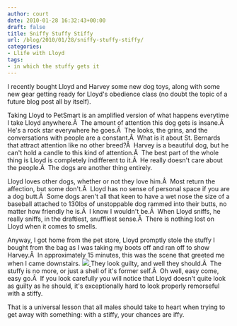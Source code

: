 ```yaml
---
author: court
date: 2010-01-28 16:32:43+00:00
draft: false
title: Sniffy Stuffy Stiffy
url: /blog/2010/01/28/sniffy-stuffy-stiffy/
categories:
- Llife with Lloyd
tags:
- in which the stuffy gets it
---
```


I recently bought Lloyd and Harvey some new dog toys, along with some new gear getting ready for Lloyd's obedience class (no doubt the topic of a future blog post all by itself).

Taking Lloyd to PetSmart is an amplified version of what happens everytime I take Lloyd anywhere.Â  The amount of attention this dog gets is insane.Â  He's a rock star everywhere he goes.Â  The looks, the grins, and the conversations with people are a constant.Â  What is it about St. Bernards that attract attention like no other breed?Â  Harvey is a beautiful dog, but he can't hold a candle to this kind of attention.Â  The best part of the whole thing is Lloyd is completely indifferent to it.Â  He really doesn't care about the people.Â  The dogs are another thing entirely.

Lloyd loves other dogs, whether or not they love him.Â  Most return the affection, but some don't.Â  Lloyd has no sense of personal space if you are a dog butt.Â  Some dogs aren't all that keen to have a wet nose the size of a baseball attached to 130lbs of unstoppable dog rammed into their butts, no matter how friendly he is.Â  I know I wouldn't be.Â  When Lloyd sniffs, he really sniffs, in the draftiest, snuffliest sense.Â  There is nothing lost on Lloyd when it comes to smells.

Anyway, I got home from the pet store, Lloyd promptly stole the stuffy I bought from the bag as I was taking my boots off and ran off to show Harvey.Â  In approximately 15 minutes, this was the scene that greeted me when I came downstairs.
[![](http://www.vallentyne.com/blog/wp-content/uploads/2010/01/p_1600_1200_7ECF813B-BAD6-4791-92B1-09184CAF784D.jpeg)
](http://www.vallentyne.com/blog/wp-content/uploads/2010/01/p_1600_1200_7ECF813B-BAD6-4791-92B1-09184CAF784D.jpeg)
They look guilty, and well they should.Â  The stuffy is no more, or just a shell of it's former self.Â  Oh well, easy come, easy go.Â  If you look carefully you will notice that Lloyd doesn't quite look as guilty as he should, it's exceptionally hard to look properly remorseful with a stiffy.

That is a universal lesson that all males should take to heart when trying to get away with something: with a stiffy, your chances are iffy.
